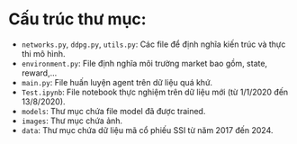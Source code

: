 # Cấu trúc thư mục:
- `networks.py`, `ddpg.py`, `utils.py`: Các file để định nghĩa kiến trúc và thực thi mô hình.
- `environment.py`: File định nghĩa môi trường market bao gồm, state, reward,...
- `main.py`: File huấn luyện agent trên dữ liệu quá khứ.
- `Test.ipynb`: File notebook thực nghiệm trên dữ liệu mới (từ 1/1/2020 đến 13/8/2020).
- `models`: Thư mục chứa file model đã được trained.
- `images`: Thư mục chứa ảnh.
- `data`: Thư mục chứa dữ liệu mã cổ phiếu SSI từ năm 2017 đến 2024.